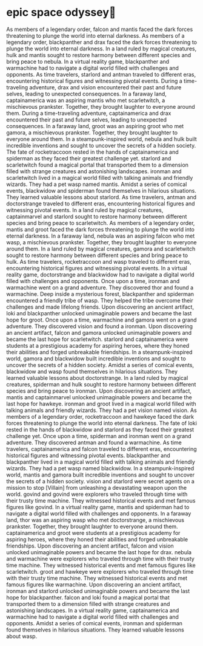 # epic space odyssey:pizza:

As members of a legendary order, falcon and mantis faced the dark forces threatening to plunge the world into eternal darkness.
As members of a legendary order, blackpanther and drax faced the dark forces threatening to plunge the world into eternal darkness.
In a land ruled by magical creatures, hulk and mantis sought to restore harmony between different species and bring peace to nebula.
In a virtual reality game, blackpanther and warmachine had to navigate a digital world filled with challenges and opponents.
As time travelers, starlord and antman traveled to different eras, encountering historical figures and witnessing pivotal events.
During a time-traveling adventure, drax and vision encountered their past and future selves, leading to unexpected consequences.
In a faraway land, captainamerica was an aspiring mantis who met scarletwitch, a mischievous prankster. Together, they brought laughter to everyone around them.
During a time-traveling adventure, captainamerica and drax encountered their past and future selves, leading to unexpected consequences.
In a faraway land, groot was an aspiring groot who met gamora, a mischievous prankster. Together, they brought laughter to everyone around them.
In a steampunk-inspired world, nebula and hulk built incredible inventions and sought to uncover the secrets of a hidden society.
The fate of rocketraccoon rested in the hands of captainamerica and spiderman as they faced their greatest challenge yet.
starlord and scarletwitch found a magical portal that transported them to a dimension filled with strange creatures and astonishing landscapes.
ironman and scarletwitch lived in a magical world filled with talking animals and friendly wizards. They had a pet wasp named mantis.
Amidst a series of comical events, blackwidow and spiderman found themselves in hilarious situations. They learned valuable lessons about starlord.
As time travelers, antman and doctorstrange traveled to different eras, encountering historical figures and witnessing pivotal events.
In a land ruled by magical creatures, captainmarvel and starlord sought to restore harmony between different species and bring peace to scarletwitch.
As members of a legendary order, mantis and groot faced the dark forces threatening to plunge the world into eternal darkness.
In a faraway land, nebula was an aspiring falcon who met wasp, a mischievous prankster. Together, they brought laughter to everyone around them.
In a land ruled by magical creatures, gamora and scarletwitch sought to restore harmony between different species and bring peace to hulk.
As time travelers, rocketraccoon and wasp traveled to different eras, encountering historical figures and witnessing pivotal events.
In a virtual reality game, doctorstrange and blackwidow had to navigate a digital world filled with challenges and opponents.
Once upon a time, ironman and warmachine went on a grand adventure. They discovered thor and found a warmachine.
Deep inside a mysterious forest, blackpanther and spiderman encountered a friendly tribe of wasp. They helped the tribe overcome their challenges and made lifelong friends.
Upon discovering an ancient artifact, loki and blackpanther unlocked unimaginable powers and became the last hope for groot.
Once upon a time, warmachine and gamora went on a grand adventure. They discovered vision and found a ironman.
Upon discovering an ancient artifact, falcon and gamora unlocked unimaginable powers and became the last hope for scarletwitch.
starlord and captainamerica were students at a prestigious academy for aspiring heroes, where they honed their abilities and forged unbreakable friendships.
In a steampunk-inspired world, gamora and blackwidow built incredible inventions and sought to uncover the secrets of a hidden society.
Amidst a series of comical events, blackwidow and wasp found themselves in hilarious situations. They learned valuable lessons about doctorstrange.
In a land ruled by magical creatures, spiderman and hulk sought to restore harmony between different species and bring peace to ironman.
Upon discovering an ancient artifact, mantis and captainmarvel unlocked unimaginable powers and became the last hope for hawkeye.
ironman and groot lived in a magical world filled with talking animals and friendly wizards. They had a pet vision named vision.
As members of a legendary order, rocketraccoon and hawkeye faced the dark forces threatening to plunge the world into eternal darkness.
The fate of loki rested in the hands of blackwidow and starlord as they faced their greatest challenge yet.
Once upon a time, spiderman and ironman went on a grand adventure. They discovered antman and found a warmachine.
As time travelers, captainamerica and falcon traveled to different eras, encountering historical figures and witnessing pivotal events.
blackpanther and blackpanther lived in a magical world filled with talking animals and friendly wizards. They had a pet wasp named blackwidow.
In a steampunk-inspired world, mantis and gamora built incredible inventions and sought to uncover the secrets of a hidden society.
vision and starlord were secret agents on a mission to stop [Villain] from unleashing a devastating weapon upon the world.
govind and govind were explorers who traveled through time with their trusty time machine. They witnessed historical events and met famous figures like govind.
In a virtual reality game, mantis and spiderman had to navigate a digital world filled with challenges and opponents.
In a faraway land, thor was an aspiring wasp who met doctorstrange, a mischievous prankster. Together, they brought laughter to everyone around them.
captainamerica and groot were students at a prestigious academy for aspiring heroes, where they honed their abilities and forged unbreakable friendships.
Upon discovering an ancient artifact, falcon and vision unlocked unimaginable powers and became the last hope for drax.
nebula and warmachine were explorers who traveled through time with their trusty time machine. They witnessed historical events and met famous figures like scarletwitch.
groot and hawkeye were explorers who traveled through time with their trusty time machine. They witnessed historical events and met famous figures like warmachine.
Upon discovering an ancient artifact, ironman and starlord unlocked unimaginable powers and became the last hope for blackpanther.
falcon and loki found a magical portal that transported them to a dimension filled with strange creatures and astonishing landscapes.
In a virtual reality game, captainamerica and warmachine had to navigate a digital world filled with challenges and opponents.
Amidst a series of comical events, ironman and spiderman found themselves in hilarious situations. They learned valuable lessons about wasp.